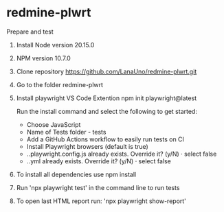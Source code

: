 # redmine-plwrt

Prepare and test

1. Install Node version 20.15.0
2. NPM version 10.7.0
3. Clone repository https://github.com/LanaUno/redmine-plwrt.git
4. Go to the folder redmine-plwrt
5. Install playwright VS Code Extention
   npm init playwright@latest

   Run the install command and select the following to get started:

   - Choose JavaScript
   - Name of Tests folder - tests
   - Add a GitHub Actions workflow to easily run tests on CI
   - Install Playwright browsers (default is true)
   - ..playwright.config.js already exists. Override it? (y/N) · select false
   - ..yml already exists. Override it? (y/N) · select false

6. To install all dependencies use npm install
7. Run 'npx playwright test' in the command line to run tests
8. To open last HTML report run: 'npx playwright show-report'